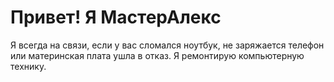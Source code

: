 # Привет! Я МастерАлекс
Я всегда на связи, если у вас сломался ноутбук, не заряжается телефон или материнская плата ушла в отказ. Я ремонтирую компьютерную технику.
